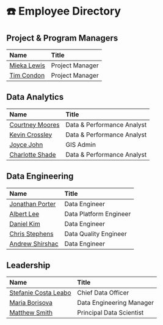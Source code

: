 # ☎️ Employee Directory

## Project & Program Managers

| Name | Title |
| :--- | :--- |
| [Mieka Lewis](https://docs.boston.gov/analytics-internal/team/employee-directory#project-and-program-managers) | Project Manager |
| [Tim Condon](https://docs.boston.gov/analytics-internal/team/employee-directory#project-and-program-managers) | Project Manager |

## Data Analytics

| Name | Title |
| :--- | :--- |
| [Courtney Moores](https://docs.boston.gov/analytics-internal/team/employee-directory#data-analytics) | Data & Performance Analyst |
| [Kevin Crossley](https://docs.boston.gov/analytics-internal/team/employee-directory#data-analytics) | Data & Performance Analyst |
| [Joyce John](https://docs.boston.gov/analytics-internal/team/employee-directory#data-analytics) | GIS Admin |
| [Charlotte Shade](https://docs.boston.gov/analytics-internal/team/employee-directory#data-analytics) | Data & Performance Analyst |

## Data Engineering

| Name | Title |
| :--- | :--- |
| [Jonathan Porter](https://docs.boston.gov/analytics-internal/team/employee-directory#data-engineering) | Data Engineer |
| [Albert Lee](https://docs.boston.gov/analytics-internal/team/employee-directory#data-engineering) | Data Platform Engineer |
| [Daniel Kim](https://docs.boston.gov/analytics-internal/team/employee-directory#data-engineering) | Data Engineer |
| [Chris Stephens](https://docs.boston.gov/analytics-internal/team/employee-directory#data-engineering) | Data Quality Engineer |
| [Andrew Shirshac](https://docs.boston.gov/analytics-internal/team/employee-directory#data-engineering) | Data Engineer |

## Leadership

| Name | Title |
| :--- | :--- |
| [Stefanie Costa Leabo](https://docs.boston.gov/analytics-internal/team/employee-directory#leadership) | Chief Data Officer |
| [Maria Borisova](https://docs.boston.gov/analytics-internal/team/employee-directory#leadership) | Data Engineering Manager |
| [Matthew Smith](https://docs.boston.gov/analytics-internal/team/employee-directory#leadership) | Principal Data Scientist |

